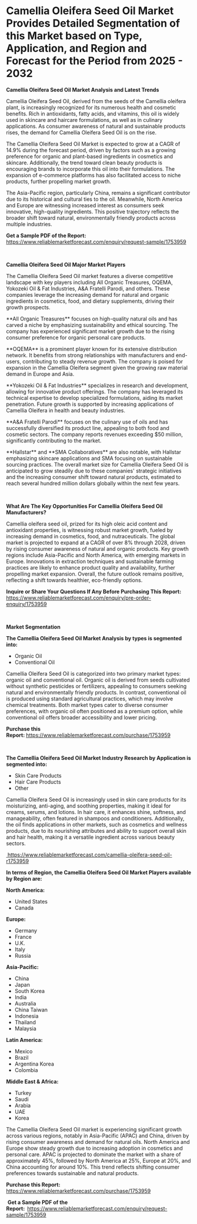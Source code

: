 <p><h1>Camellia Oleifera Seed Oil Market Provides Detailed Segmentation of this Market based on Type, Application, and Region and Forecast for the Period from 2025 - 2032</h1></p><p><strong>Camellia Oleifera Seed Oil Market Analysis and Latest Trends</strong></p>
<p><p>Camellia Oleifera Seed Oil, derived from the seeds of the Camellia oleifera plant, is increasingly recognized for its numerous health and cosmetic benefits. Rich in antioxidants, fatty acids, and vitamins, this oil is widely used in skincare and haircare formulations, as well as in culinary applications. As consumer awareness of natural and sustainable products rises, the demand for Camellia Oleifera Seed Oil is on the rise.</p><p>The Camellia Oleifera Seed Oil Market is expected to grow at a CAGR of 14.9% during the forecast period, driven by factors such as a growing preference for organic and plant-based ingredients in cosmetics and skincare. Additionally, the trend toward clean beauty products is encouraging brands to incorporate this oil into their formulations. The expansion of e-commerce platforms has also facilitated access to niche products, further propelling market growth.</p><p>The Asia-Pacific region, particularly China, remains a significant contributor due to its historical and cultural ties to the oil. Meanwhile, North America and Europe are witnessing increased interest as consumers seek innovative, high-quality ingredients. This positive trajectory reflects the broader shift toward natural, environmentally friendly products across multiple industries.</p></p>
<p><strong>Get a Sample PDF of the Report:&nbsp;</strong> <a href="https://www.reliablemarketforecast.com/enquiry/request-sample/1753959?utm_campaign=3526&utm_medium=2&utm_source=Github&utm_content=ia&utm_term=17042025&utm_id=camellia-oleifera-seed-oil">https://www.reliablemarketforecast.com/enquiry/request-sample/1753959</a></p>
<p>&nbsp;</p>
<p><strong>Camellia Oleifera Seed Oil Major Market Players</strong></p>
<p><p>The Camellia Oleifera Seed Oil market features a diverse competitive landscape with key players including All Organic Treasures, OQEMA, Yokozeki Oil & Fat Industries, A&A Fratelli Parodi, and others. These companies leverage the increasing demand for natural and organic ingredients in cosmetics, food, and dietary supplements, driving their growth prospects.</p><p>**All Organic Treasures** focuses on high-quality natural oils and has carved a niche by emphasizing sustainability and ethical sourcing. The company has experienced significant market growth due to the rising consumer preference for organic personal care products.</p><p>**OQEMA** is a prominent player known for its extensive distribution network. It benefits from strong relationships with manufacturers and end-users, contributing to steady revenue growth. The company is poised for expansion in the Camellia Oleifera segment given the growing raw material demand in Europe and Asia.</p><p>**Yokozeki Oil & Fat Industries** specializes in research and development, allowing for innovative product offerings. The company has leveraged its technical expertise to develop specialized formulations, aiding its market penetration. Future growth is supported by increasing applications of Camellia Oleifera in health and beauty industries.</p><p>**A&A Fratelli Parodi** focuses on the culinary use of oils and has successfully diversified its product line, appealing to both food and cosmetic sectors. The company reports revenues exceeding $50 million, significantly contributing to the market.</p><p>**Hallstar** and **SMA Collaboratives** are also notable, with Hallstar emphasizing skincare applications and SMA focusing on sustainable sourcing practices. The overall market size for Camellia Oleifera Seed Oil is anticipated to grow steadily due to these companies' strategic initiatives and the increasing consumer shift toward natural products, estimated to reach several hundred million dollars globally within the next few years.</p></p>
<p>&nbsp;</p>
<p><strong>What Are The Key Opportunities For Camellia Oleifera Seed Oil Manufacturers?</strong></p>
<p><p>Camellia oleifera seed oil, prized for its high oleic acid content and antioxidant properties, is witnessing robust market growth, fueled by increasing demand in cosmetics, food, and nutraceuticals. The global market is projected to expand at a CAGR of over 8% through 2028, driven by rising consumer awareness of natural and organic products. Key growth regions include Asia-Pacific and North America, with emerging markets in Europe. Innovations in extraction techniques and sustainable farming practices are likely to enhance product quality and availability, further propelling market expansion. Overall, the future outlook remains positive, reflecting a shift towards healthier, eco-friendly options.</p></p>
<p><strong>Inquire or Share Your Questions If Any Before Purchasing This Report:</strong> <a href="https://www.reliablemarketforecast.com/enquiry/pre-order-enquiry/1753959?utm_campaign=3526&utm_medium=2&utm_source=Github&utm_content=ia&utm_term=17042025&utm_id=camellia-oleifera-seed-oil">https://www.reliablemarketforecast.com/enquiry/pre-order-enquiry/1753959</a></p>
<p>&nbsp;</p>
<p><strong>Market Segmentation</strong></p>
<p><strong>The Camellia Oleifera Seed Oil Market Analysis by types is segmented into:</strong></p>
<p><ul><li>Organic Oil</li><li>Conventional Oil</li></ul></p>
<p><p>Camellia Oleifera Seed Oil is categorized into two primary market types: organic oil and conventional oil. Organic oil is derived from seeds cultivated without synthetic pesticides or fertilizers, appealing to consumers seeking natural and environmentally friendly products. In contrast, conventional oil is produced using standard agricultural practices, which may involve chemical treatments. Both market types cater to diverse consumer preferences, with organic oil often positioned as a premium option, while conventional oil offers broader accessibility and lower pricing.</p></p>
<p><strong>Purchase this Report:&nbsp;</strong><a href="https://www.reliablemarketforecast.com/purchase/1753959?utm_campaign=3526&utm_medium=2&utm_source=Github&utm_content=ia&utm_term=17042025&utm_id=camellia-oleifera-seed-oil">https://www.reliablemarketforecast.com/purchase/1753959</a></p>
<p>&nbsp;</p>
<p><strong>The Camellia Oleifera Seed Oil Market Industry Research by Application is segmented into:</strong></p>
<p><ul><li>Skin Care Products</li><li>Hair Care Products</li><li>Other</li></ul></p>
<p><p>Camellia Oleifera Seed Oil is increasingly used in skin care products for its moisturizing, anti-aging, and soothing properties, making it ideal for creams, serums, and lotions. In hair care, it enhances shine, softness, and manageability, often featured in shampoos and conditioners. Additionally, the oil finds applications in other markets, such as cosmetics and wellness products, due to its nourishing attributes and ability to support overall skin and hair health, making it a versatile ingredient across various beauty sectors.</p></p>
<p><a href="https://www.reliablemarketforecast.com/camellia-oleifera-seed-oil-r1753959?utm_campaign=3526&utm_medium=2&utm_source=Github&utm_content=ia&utm_term=17042025&utm_id=camellia-oleifera-seed-oil">&nbsp;https://www.reliablemarketforecast.com/camellia-oleifera-seed-oil-r1753959</a></p>
<p><strong>In terms of Region, the Camellia Oleifera Seed Oil Market Players available by Region are:</strong></p>
<p>
    <p> <strong> North America: </strong>
        <ul>
            <li>United States</li>
            <li>Canada</li>
        </ul>
        </p> 
    <p> <strong> Europe: </strong>
        <ul>
            <li>Germany</li>
            <li>France</li>
            <li>U.K.</li>
            <li>Italy</li>
            <li>Russia</li>
        </ul>
        </p> 
    <p> <strong> Asia-Pacific: </strong>
        <ul>
            <li>China</li>
            <li>Japan</li>
            <li>South Korea</li>
            <li>India</li>
            <li>Australia</li>
            <li>China Taiwan</li>
            <li>Indonesia</li>
            <li>Thailand</li>
            <li>Malaysia</li>
        </ul>
        </p> 
    <p> <strong> Latin America: </strong>
        <ul>
            <li>Mexico</li>
            <li>Brazil</li>
            <li>Argentina Korea</li>
            <li>Colombia</li>
        </ul>
        </p> 
    <p> <strong> Middle East & Africa: </strong>
        <ul>
            <li>Turkey</li>
            <li>Saudi</li>
            <li>Arabia</li>
            <li>UAE</li>
            <li>Korea</li>
        </ul>
    </p>
    </p>
<p><p>The Camellia Oleifera Seed Oil market is experiencing significant growth across various regions, notably in Asia-Pacific (APAC) and China, driven by rising consumer awareness and demand for natural oils. North America and Europe show steady growth due to increasing adoption in cosmetics and personal care. APAC is projected to dominate the market with a share of approximately 45%, followed by North America at 25%, Europe at 20%, and China accounting for around 10%. This trend reflects shifting consumer preferences towards sustainable and natural products.</p></p>
<p><strong>Purchase this Report: </strong><a href="https://www.reliablemarketforecast.com/purchase/1753959?utm_campaign=3526&utm_medium=2&utm_source=Github&utm_content=ia&utm_term=17042025&utm_id=camellia-oleifera-seed-oil">https://www.reliablemarketforecast.com/purchase/1753959</a></p>
<p>&nbsp;<strong>Get a Sample PDF of the Report:&nbsp;&nbsp;</strong><a href="https://www.reliablemarketforecast.com/enquiry/request-sample/1753959?utm_campaign=3526&utm_medium=2&utm_source=Github&utm_content=ia&utm_term=17042025&utm_id=camellia-oleifera-seed-oil">https://www.reliablemarketforecast.com/enquiry/request-sample/1753959</a></p>
<p><strong></strong></p>
<p><p></p><p></p><p></p></p>